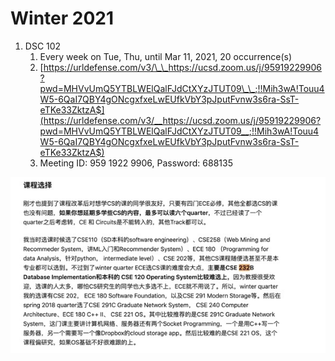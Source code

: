 # Winter 2021

1. DSC 102
   1. Every week on Tue, Thu, until Mar 11, 2021, 20 occurrence\(s\)
   2. [https://urldefense.com/v3/\_\_https://ucsd.zoom.us/j/95919229906?pwd=MHVvUmQ5YTBLWElQalFJdCtXYzJTUT09\_\_;!!Mih3wA!Touu4W5-6QaI7QBY4gONcgxfxeLwEUfkVbY3pJputFvnw3s6ra-SsT-eTKe33ZktzA$](https://urldefense.com/v3/__https://ucsd.zoom.us/j/95919229906?pwd=MHVvUmQ5YTBLWElQalFJdCtXYzJTUT09__;!!Mih3wA!Touu4W5-6QaI7QBY4gONcgxfxeLwEUfkVbY3pJputFvnw3s6ra-SsT-eTKe33ZktzA$) 
   3. Meeting ID: 959 1922 9906, Password: 688135

![](.gitbook/assets/image%20%2866%29.png)



